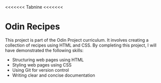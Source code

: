 <<<<<<< Tabnine <<<<<<<
# Odin Recipes

This project is part of the Odin Project curriculum. It involves creating a collection of recipes using HTML and CSS. By completing this project, I will have demonstrated the following skills:

- Structuring web pages using HTML
- Styling web pages using CSS
- Using Git for version control
- Writing clear and concise documentation
